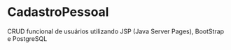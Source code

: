 # CadastroPessoal
CRUD funcional de usuários utilizando JSP (Java Server Pages), BootStrap e PostgreSQL
